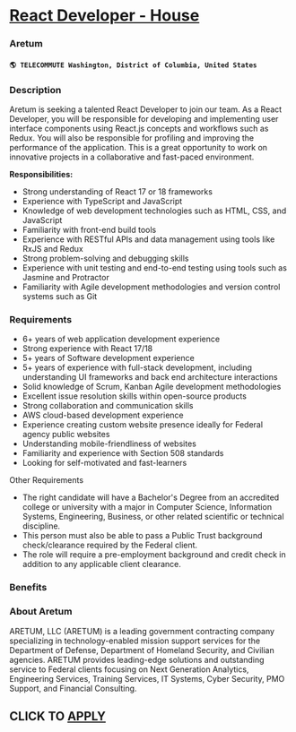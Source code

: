 # [React Developer - House](https://www.remotewlb.com/apply/react-developer-house)  
### Aretum  
#### `🌎 TELECOMMUTE Washington, District of Columbia, United States`  

### **Description**

Aretum is seeking a talented React Developer to join our team. As a React Developer, you will be responsible for developing and implementing user interface components using React.js concepts and workflows such as Redux. You will also be responsible for profiling and improving the performance of the application. This is a great opportunity to work on innovative projects in a collaborative and fast-paced environment.

 **Responsibilities:**

  * Strong understanding of React 17 or 18 frameworks
  * Experience with TypeScript and JavaScript
  * Knowledge of web development technologies such as HTML, CSS, and JavaScript
  * Familiarity with front-end build tools
  * Experience with RESTful APIs and data management using tools like RxJS and Redux
  * Strong problem-solving and debugging skills
  * Experience with unit testing and end-to-end testing using tools such as Jasmine and Protractor
  * Familiarity with Agile development methodologies and version control systems such as Git

### **Requirements**

  * 6+ years of web application development experience
  * Strong experience with React 17/18
  * 5+ years of Software development experience
  * 5+ years of experience with full-stack development, including understanding UI frameworks and back end architecture interactions
  * Solid knowledge of Scrum, Kanban Agile development methodologies
  * Excellent issue resolution skills within open-source products
  * Strong collaboration and communication skills
  * AWS cloud-based development experience
  * Experience creating custom website presence ideally for Federal agency public websites
  * Understanding mobile-friendliness of websites
  * Familiarity and experience with Section 508 standards
  * Looking for self-motivated and fast-learners

Other Requirements

  * The right candidate will have a Bachelor's Degree from an accredited college or university with a major in Computer Science, Information Systems, Engineering, Business, or other related scientific or technical discipline.
  * This person must also be able to pass a Public Trust background check/clearance required by the Federal client.
  * The role will require a pre-employment background and credit check in addition to any applicable client clearance.

### **Benefits**

###  **About Aretum**

ARETUM, LLC (ARETUM) is a leading government contracting company specializing in technology-enabled mission support services for the Department of Defense, Department of Homeland Security, and Civilian agencies. ARETUM provides leading-edge solutions and outstanding service to Federal clients focusing on Next Generation Analytics, Engineering Services, Training Services, IT Systems, Cyber Security, PMO Support, and Financial Consulting.

  
## CLICK TO [APPLY](https://www.remotewlb.com/apply/react-developer-house)

